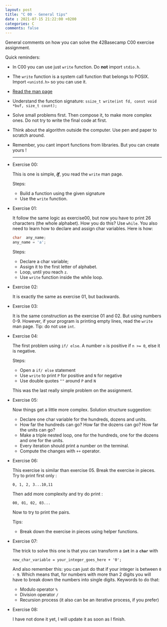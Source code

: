 ```yaml
---
layout: post
title: "C 00 - General tips"
date : 2021-07-15 21:22:00 +0200
categories: C
comments: false
---
```




General comments on how you can solve the 42Basecamp C00 exercise assignment.

<!--more-->

Quick reminders:

- In C00 you can use just ```write``` function. Do **not** import ```stdio.h```.

- The ```write``` function is a system call function that belongs to POSIX. Import ```<unistd.h>``` so you can use it.

- [Read the man page](https://man7.org/linux/man-pages/man2/write.2.html)

- Understand the function signature:   ```ssize_t write(int fd, const void *buf, size_t count);```

- Solve small problems first. Then compose it, to make more complex ones. Do not try to write the final code at first.

- Think about the algorithm outside the computer. Use pen and paper to scratch around.

- Remember, you cant import functions from libraries. But you can create yours !

  ---

- Exercise 00:
  
  This is one is simple, ***if***, you read the ```write``` man page. 

  Steps:
  
  - Build a function using the given signature
  - Use the ```write``` function.
  
- Exercise 01:

  It follow the same logic as exercise00, but now you have to print 26 characters (the whole alphabet). How you do this? Use ```while```.  You also need to learn how to declare and assign char variables. Here is how:

  ```c
  char 	any_name;
  any_name = 'a';
  ```

  Steps:

  - Declare a char variable;
  - Assign it to the first letter of alphabet.
  - Loop, until you reach `z`.
  - Use `write` function inside the while loop.

- Exercise 02:

  It is exactly the same as exercise 01, but backwards.

- Exercise 03:

  It is the same construction as the exercise 01 and 02. But using numbers 0-9. However, if your program is printing empty lines, read the ```write``` man page. Tip: do not use ```int```.

- Exercise 04:

  The first problem using ```if/ else```. A number `n` is positive if ```n >= 0```, else it is negative.

  Steps:

  - Open a ```if/ else```  statement
  - Use ```write``` to print `P` for positive and `N` for negative
  - Use double quotes ```""``` around `P` and `N`

  This was the last really simple problem on the assignment.

- Exercise 05:

  Now things get a little more complex. Solution structure suggestion:

  - Declare one char variable for the hundreds, dozens and units.
  - How far the hundreds can go? How far the dozens can go? How far the units can go?
  - Make a triple nested loop, one for the hundreds, one for the dozens and one for the units.
  - Every iteration should print a number on the terminal.
  - Compute the changes with  ```++``` operator. 

- Exercise 06:

  This exercise is similar than exercise 05. Break the exercise in pieces. Try to print first only :

  ```0, 1, 2, 3...10,11``` 

  Then add more complexity and try do print :

  ```00, 01, 02, 03...```

  Now to try to print the pairs.

  Tips:

  - Break down the exercise in pieces using helper functions.

- Exercise 07:
  
  The trick to solve this one is that you can transform a **```int```** in a  **```char```** with 
  
  ```new_char_variable = your_integer_goes_here + '0';```
  
  And also remember this: you can just do that if your integer is between ```0 - 9```. Which means that, for numbers with more than 2 digits you will have to break down the numbers into single digits. Keywords to do that:
  
  - Modulo operator ```%```
  - Division operator ```/```
  - Recursion process (it also can be an iterative process, if you prefer)
  
- Exercise 08:
  
  I have not done it yet, I will update it as soon as I finish.

